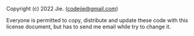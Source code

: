 Copyright (c) 2022 Jie. (codejie@gmail.com)

Everyone is permitted to copy, distribute and update these code with this
license document, but has to send me email while try to change it.
